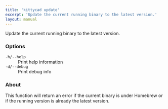 ```yaml
---
title: 'kittycad update'
excerpt: 'Update the current running binary to the latest version.'
layout: manual
---
```


Update the current running binary to the latest version.

### Options

<dl class="flags">
   <dt><code>-h/--help</code></dt>
   <dd>Print help information</dd>

   <dt><code>-d/--debug</code></dt>
   <dd>Print debug info</dd>
</dl>

### About

This function will return an error if the current binary is under Homebrew or if
the running version is already the latest version.
